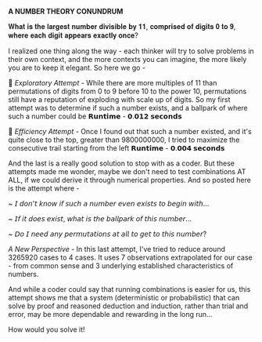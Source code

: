 
**A NUMBER THEORY CONUNDRUM**

𝐖𝐡𝐚𝐭 𝐢𝐬 𝐭𝐡𝐞 𝐥𝐚𝐫𝐠𝐞𝐬𝐭 𝐧𝐮𝐦𝐛𝐞𝐫 𝐝𝐢𝐯𝐢𝐬𝐢𝐛𝐥𝐞 𝐛𝐲 𝟏𝟏, 𝐜𝐨𝐦𝐩𝐫𝐢𝐬𝐞𝐝 𝐨𝐟 𝐝𝐢𝐠𝐢𝐭𝐬 𝟎 𝐭𝐨 𝟗, 𝐰𝐡𝐞𝐫𝐞 𝐞𝐚𝐜𝐡 𝐝𝐢𝐠𝐢𝐭 𝐚𝐩𝐩𝐞𝐚𝐫𝐬 𝐞𝐱𝐚𝐜𝐭𝐥𝐲 𝐨𝐧𝐜𝐞?

I realized one thing along the way - each thinker will try to solve problems in their own context, and the more contexts you can imagine, the more likely you are to keep it elegant. So here we go -

💫 *Exploratory Attempt* - While there are more multiples of 11 than permutations of digits from 0 to 9 before 10 to the power 10, permutations still have a reputation of exploding with scale up of digits. So my first attempt was to determine if such a number exists, and a ballpark of where such a number could be 
𝗥𝘂𝗻𝘁𝗶𝗺𝗲 - 𝟬.𝟬𝟭𝟮 𝘀𝗲𝗰𝗼𝗻𝗱𝘀

💫 *Efficiency Attempt* - Once I found out that such a number existed, and it's quite close to the top, greater than 9800000000, I tried to maximize the consecutive trail starting from the left 
𝗥𝘂𝗻𝘁𝗶𝗺𝗲 - 𝟬.𝟬𝟬𝟰 𝘀𝗲𝗰𝗼𝗻𝗱𝘀

And the last is a really good solution to stop with as a coder.
But these attempts made me wonder, maybe we don't need to test combinations AT ALL, if we could derive it through numerical properties. And so posted here is the attempt where -

~ 𝘐 𝘥𝘰𝘯'𝘵 𝘬𝘯𝘰𝘸 𝘪𝘧 𝘴𝘶𝘤𝘩 𝘢 𝘯𝘶𝘮𝘣𝘦𝘳 𝘦𝘷𝘦𝘯 𝘦𝘹𝘪𝘴𝘵𝘴 𝘵𝘰 𝘣𝘦𝘨𝘪𝘯 𝘸𝘪𝘵𝘩...

~ 𝘐𝘧 𝘪𝘵 𝘥𝘰𝘦𝘴 𝘦𝘹𝘪𝘴𝘵, 𝘸𝘩𝘢𝘵 𝘪𝘴 𝘵𝘩𝘦 𝘣𝘢𝘭𝘭𝘱𝘢𝘳𝘬 𝘰𝘧 𝘵𝘩𝘪𝘴 𝘯𝘶𝘮𝘣𝘦𝘳...

~ 𝘋𝘰 𝘐 𝘯𝘦𝘦𝘥 𝘢𝘯𝘺 𝘱𝘦𝘳𝘮𝘶𝘵𝘢𝘵𝘪𝘰𝘯𝘴 𝘢𝘵 𝘢𝘭𝘭 𝘵𝘰 𝘨𝘦𝘵 𝘵𝘰 𝘵𝘩𝘪𝘴 𝘯𝘶𝘮𝘣𝘦𝘳?

*A New Perspective* - In this last attempt, I've tried to reduce around 3265920 cases to 4 cases. It uses 7 observations extrapolated for our case - from common sense and 3 underlying established characteristics of numbers.

And while a coder could say that running combinations is easier for us, this attempt shows me that a system (deterministic or probabilistic) that can solve by proof and reasoned deduction and induction, rather than trial and error, may be more dependable and rewarding in the long run...

How would you solve it!
